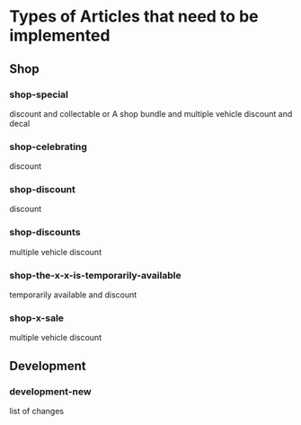 # Types of Articles that need to be implemented

## Shop

### shop-special

discount
and
collectable
or
A shop bundle
and
multiple vehicle discount
and decal

### shop-celebrating

discount

### shop-discount

discount

### shop-discounts

multiple vehicle discount

### shop-the-x-x-is-temporarily-available

temporarily available
and discount

### shop-x-sale

multiple vehicle discount

## Development

### development-new

list of changes
